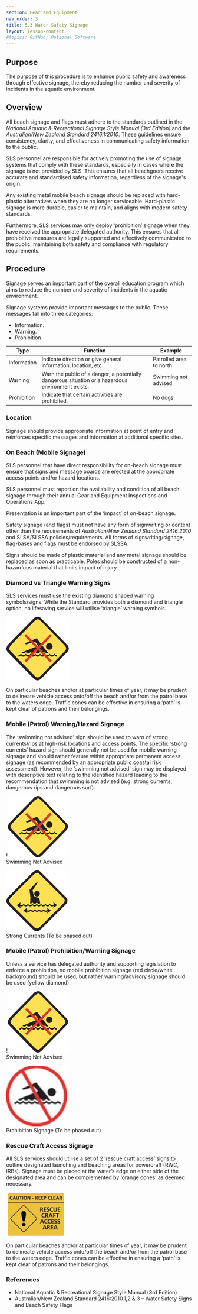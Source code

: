 ```yaml
---
section: Gear and Equipment
nav_order: 3
title: 5.3 Water Safety Signage
layout: lesson-content
#topics: GitHub; Optional Software
---
```


## Purpose

The purpose of this procedure is to enhance public safety and awareness through effective signage, thereby reducing the number and severity of incidents in the aquatic environment.

## Overview

All beach signage and flags must adhere to the standards outlined in the _National Aquatic & Recreational Signage Style Manual (3rd Edition)_ and the _Australian/New Zealand Standard 2416.1:2010_. These guidelines ensure consistency, clarity, and effectiveness in communicating safety information to the public.

SLS personnel are responsible for actively promoting the use of signage systems that comply with these standards, especially in cases where the signage is not provided by SLS. This ensures that all beachgoers receive accurate and standardised safety information, regardless of the signage's origin.

Any existing metal mobile beach signage should be replaced with hard-plastic alternatives when they are no longer serviceable. Hard-plastic signage is more durable, easier to maintain, and aligns with modern safety standards.

Furthermore, SLS services may only deploy ‘prohibition’ signage when they have received the appropriate delegated authority. This ensures that all prohibitive measures are legally supported and effectively communicated to the public, maintaining both safety and compliance with regulatory requirements.

## Procedure

Signage serves an important part of the overall education program which aims to reduce the number and severity of incidents in the aquatic environment.

Signage systems provide important messages to the public. These messages fall into three categories:

- Information.
- Warning.
- Prohibition.

| **Type** | **Function** | **Example** |
| --- | --- | --- |
| Information | Indicate direction or give general information, location, etc. | Patrolled area to north |
| Warning | Warn the public of a danger, a potentially dangerous situation or a hazardous environment exists. | Swimming not advised |
| Prohibition | Indicate that certain activities are prohibited. | No dogs |

### Location

Signage should provide appropriate information at point of entry and reinforces specific messages and information at additional specific sites.

### On Beach (Mobile Signage)

SLS personnel that have direct responsibility for on-beach signage must ensure that signs and message boards are erected at the appropriate access points and/or hazard locations.

SLS personnel must report on the availability and condition of all beach signage through their annual Gear and Equipment Inspections and Operations App.

Presentation is an important part of the ‘impact’ of on-beach signage.

Safety signage (and flags) must not have any form of signwriting or content other than the requirements of _Australian/New Zealand Standard 2416:2010_ and SLSA/SLSSA policies/requirements. All forms of signwriting/signage, flag-bases and flags must be endorsed by SLSSA.

Signs should be made of plastic material and any metal signage should be replaced as soon as practicable. Poles should be constructed of a non-hazardous material that limits impact of injury.

### Diamond vs Triangle Warning Signs

SLS services must use the existing diamond shaped warning symbols/signs. While the Standard provides both a diamond and triangle option, no lifesaving service will utilise ‘triangle’ warning symbols.

![Diamond Warning Sign](../images/5-3-Diamond-Warning-Sign.png)

On particular beaches and/or at particular times of year, it may be prudent to delineate vehicle access onto/off the beach and/or from the patrol base to the waters edge. Traffic cones can be effective in ensuring a ‘path’ is kept clear of patrons and their belongings.

### Mobile (Patrol) Warning/Hazard Signage
The ‘swimming not advised’ sign should be used to warn of strong currents/rips at high-risk locations and access points. The specific ‘strong currents’ hazard sign should generally not be used for mobile warning signage and should rather feature within appropriate permanent access signage (as recommended by an appropriate public coastal risk assessment). However, the ‘swimming not advised’ sign may be displayed with descriptive text relating to the identified hazard leading to the recommendation that swimming is not advised (e.g. strong currents, dangerous rips and dangerous surf).

!![Swimming Not Advised](../images/5-3-Swimming-Not-Advised.png)\
Swimming Not Advised

![Strong Currents](../images/5-3-Strong-Currents.png)\
Strong Currents (To be phased out)

### Mobile (Patrol) Prohibition/Warning Signage
Unless a service has delegated authority and supporting legislation to enforce a prohibition, no mobile prohibition signage (red circle/white background) should be used, but rather warning/advisory signage should be used (yellow diamond).

!![Swimming Not Advised](../images/5-3-Swimming-Not-Advised.png)\
Swimming Not Advised

![No Swimming](../images/5-3-No-Swimming.png)\
Prohibition Signage (To be phased out)

### Rescue Craft Access Signage
All SLS services should utilise a set of 2 ‘rescue craft access’ signs to outline designated launching and beaching areas for powercraft (RWC, IRBs). Signage must be placed at the water’s edge on either side of the designated area and can be complemented by ‘orange cones’ as deemed necessary.

![Rescue Craft Access Signage](../images/5-3-Rescue-Craft-Access-Signage.png)

On particular beaches and/or at particular times of year, it may be prudent to delineate vehicle access onto/off the beach and/or from the patrol base to the waters edge. Traffic cones can be effective in ensuring a ‘path’ is kept clear of patrons and their belongings.

### References

- National Aquatic & Recreational Signage Style Manual (3rd Edition)
- Australian/New Zealand Standard 2416:2010.1,2 & 3 – Water Safety Signs and Beach Safety Flags
